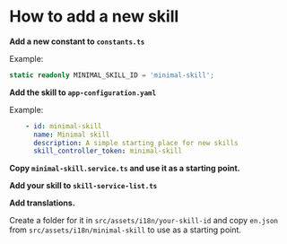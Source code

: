 # How to add a new skill

**Add a new constant to `constants.ts`**

Example:

```typescript
static readonly MINIMAL_SKILL_ID = 'minimal-skill';
```

**Add the skill to `app-configuration.yaml`**

Example:

```yaml
    - id: minimal-skill
      name: Minimal skill
      description: A simple starting place for new skills
      skill_controller_token: minimal-skill
```

**Copy `minimal-skill.service.ts` and use it as a starting point.**

**Add your skill to `skill-service-list.ts`**

**Add translations.**

Create a folder for it in `src/assets/i18n/your-skill-id`
and copy `en.json` from `src/assets/i18n/minimal-skill` to use as a starting point.
